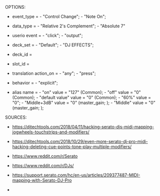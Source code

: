 OPTIONS:


- event_type =            - "Control Change";
                          - "Note On";

- data_type =             - "Relative 2&apos;s Complement";
                          - "Absolute 7"

- userio event =          - "click";
                          - "output";

- deck_set =              - "Default";
                          - "DJ EFFECTS";

- deck_id =

- slot_id = 

- translation action_on =  - "any";
                           - "press";

- behavior =               - "explicit";

- alias name =             - "on"             value = "127"   (Common);
                           - "off"            value = "0"     (Common);
                           - "default value"  value = "0"     (Common);
                           - "60%"            value = "0";
                           - "Middle+3dB"     value = "0"     (master_gain; );
                           - "Middle"         value = "0"     (master_gain; );
  
  



SOURCES:

- https://djtechtools.com/2018/04/11/hacking-serato-djs-midi-mapping-jogwheels-touchstrips-and-modifiers/

- https://djtechtools.com/2018/10/29/even-more-serato-dj-pro-midi-hacking-deleting-cue-points-tone-play-multiple-modifiers/

- https://www.reddit.com/r/Serato

- https://www.reddit.com/r/DJs/

- https://support.serato.com/hc/en-us/articles/209377487-MIDI-mapping-with-Serato-DJ-Pro

- 
